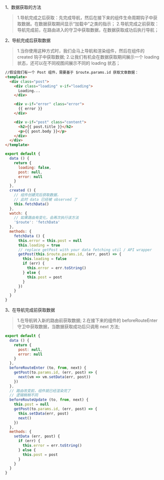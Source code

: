 1、数据获取的方法
> 1.导航完成之后获取：先完成导航，然后在接下来的组件生命周期钩子中获取数据。在数据获取期间显示“加载中”之类的指示；
> 2.导航完成之前获取：导航完成前，在路由进入的守卫中获取数据，在数据获取成功后执行导航；

2、导航完成后获取数据
> 1.当你使用这种方式时，我们会马上导航和渲染组件，然后在组件的 created 钩子中获取数据;
> 2.让我们有机会在数据获取期间展示一个 loading 状态，还可以在不同视图间展示不同的 loading 状态；
```html
//假设我们有一个 Post 组件，需要基于 $route.params.id 获取文章数据：
<template>
  <div class="post">
    <div class="loading" v-if="loading">
      Loading...
    </div>

    <div v-if="error" class="error">
      {{ error }}
    </div>

    <div v-if="post" class="content">
      <h2>{{ post.title }}</h2>
      <p>{{ post.body }}</p>
    </div>
  </div>
</template>
```
```js
export default {
  data () {
    return {
      loading: false,
      post: null,
      error: null
    }
  },
  created () {
    // 组件创建完后获取数据，
    // 此时 data 已经被 observed 了
    this.fetchData()
  },
  watch: {
    // 如果路由有变化，会再次执行该方法
    '$route': 'fetchData'
  },
  methods: {
    fetchData () {
      this.error = this.post = null
      this.loading = true
      // replace getPost with your data fetching util / API wrapper
      getPost(this.$route.params.id, (err, post) => {
        this.loading = false
        if (err) {
          this.error = err.toString()
        } else {
          this.post = post
        }
      })
    }
  }
}
```

3、在导航完成前获取数据
> 1.在导航转入新的路由前获取数据;
> 2.在接下来的组件的 beforeRouteEnter 守卫中获取数据，当数据获取成功后只调用 next 方法;
```js
export default {
  data () {
    return {
      post: null,
      error: null
    }
  },
  beforeRouteEnter (to, from, next) {
    getPost(to.params.id, (err, post) => {
      next(vm => vm.setData(err, post))
    })
  },
  // 路由改变前，组件就已经渲染完了
  // 逻辑稍稍不同
  beforeRouteUpdate (to, from, next) {
    this.post = null
    getPost(to.params.id, (err, post) => {
      this.setData(err, post)
      next()
    })
  },
  methods: {
    setData (err, post) {
      if (err) {
        this.error = err.toString()
      } else {
        this.post = post
      }
    }
  }
}
```
